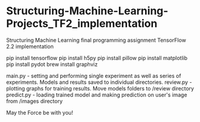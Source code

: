 # Structuring-Machine-Learning-Projects_TF2_implementation
Structuring Machine Learning final programming assignment TensorFlow 2.2 implementation

pip install tensorflow
pip install h5py
pip install pillow
pip install matplotlib
pip install pydot
brew install graphviz

main.py - setting and performing single experiment as well as series of experiments. Models and results saved to individual directories.
review.py - plotting graphs for training results. Move models folders to /review directory
predict.py - loading trained model and making prediction on user's image from /images directory

May the Force be with you!
